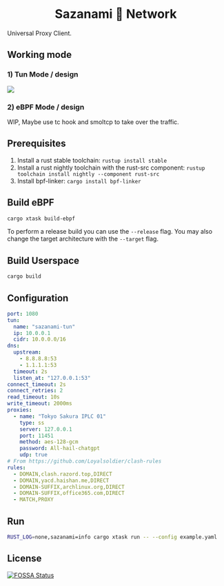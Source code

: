 <h1 align="center"> Sazanami 🌊 Network </h1>

Universal Proxy Client.

## Working mode

### 1) Tun Mode / design

![](https://user-images.githubusercontent.com/9482395/230949198-cc93c456-eced-404c-802d-373e7e7335d1.png)

### 2) eBPF Mode / design

WIP, Maybe use tc hook and smoltcp to take over the traffic.

## Prerequisites

1. Install a rust stable toolchain: `rustup install stable`
1. Install a rust nightly toolchain with the rust-src component: `rustup toolchain install nightly --component rust-src`
1. Install bpf-linker: `cargo install bpf-linker`

## Build eBPF

```bash
cargo xtask build-ebpf
```

To perform a release build you can use the `--release` flag.
You may also change the target architecture with the `--target` flag.

## Build Userspace

```bash
cargo build
```

## Configuration

```YAML
port: 1080
tun:
  name: "sazanami-tun"
  ip: 10.0.0.1
  cidr: 10.0.0.0/16
dns:
  upstream:
    - 8.8.8.8:53
    - 1.1.1.1:53
  timeout: 2s
  listen_at: "127.0.0.1:53"
connect_timeout: 2s
connect_retries: 2
read_timeout: 10s
write_timeout: 2000ms
proxies:
  - name: "Tokyo Sakura IPLC 01"
    type: ss
    server: 127.0.0.1
    port: 11451
    method: aes-128-gcm
    password: All-hail-chatgpt
    udp: true
# From https://github.com/Loyalsoldier/clash-rules
rules:
  - DOMAIN,clash.razord.top,DIRECT
  - DOMAIN,yacd.haishan.me,DIRECT
  - DOMAIN-SUFFIX,archlinux.org,DIRECT
  - DOMAIN-SUFFIX,office365.com,DIRECT
  - MATCH,PROXY
```

## Run

```bash
RUST_LOG=none,sazanami=info cargo xtask run -- --config example.yaml
```

<!-- ![out-5](https://user-images.githubusercontent.com/9482395/231234649-af857d62-5f99-4f01-8c25-cc0af3f4b9ac.png) [![FOSSA Status](https://app.fossa.com/api/projects/git%2Bgithub.com%2FHanaasagi%2Fsazanami.svg?type=shield)](https://app.fossa.com/projects/git%2Bgithub.com%2FHanaasagi%2Fsazanami?ref=badge_shield)
!-->


## License
[![FOSSA Status](https://app.fossa.com/api/projects/git%2Bgithub.com%2FHanaasagi%2Fsazanami.svg?type=large)](https://app.fossa.com/projects/git%2Bgithub.com%2FHanaasagi%2Fsazanami?ref=badge_large)